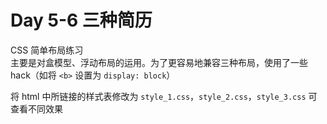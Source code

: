 # Day 5-6 三种简历
CSS 简单布局练习  
主要是对盒模型、浮动布局的运用。为了更容易地兼容三种布局，使用了一些 hack（如将 `<b>` 设置为 `display: block`）  
  
将 html 中所链接的样式表修改为 `style_1.css`，`style_2.css`，`style_3.css` 可查看不同效果
